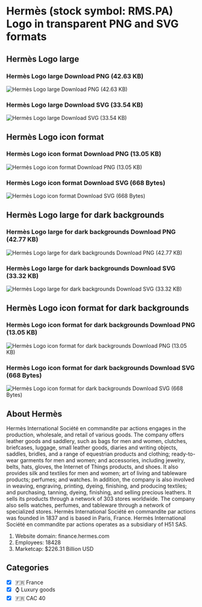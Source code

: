 # Hermès (stock symbol: RMS.PA) Logo in transparent PNG and SVG formats

## Hermès Logo large

### Hermès Logo large Download PNG (42.63 KB)

![Hermès Logo large Download PNG (42.63 KB)](/img/orig/RMS.PA_BIG-10278b0f.png)

### Hermès Logo large Download SVG (33.54 KB)

![Hermès Logo large Download SVG (33.54 KB)](/img/orig/RMS.PA_BIG-9b21c6a4.svg)

## Hermès Logo icon format

### Hermès Logo icon format Download PNG (13.05 KB)

![Hermès Logo icon format Download PNG (13.05 KB)](/img/orig/RMS.PA-1a99525e.png)

### Hermès Logo icon format Download SVG (668 Bytes)

![Hermès Logo icon format Download SVG (668 Bytes)](/img/orig/RMS.PA-2711f109.svg)

## Hermès Logo large for dark backgrounds

### Hermès Logo large for dark backgrounds Download PNG (42.77 KB)

![Hermès Logo large for dark backgrounds Download PNG (42.77 KB)](/img/orig/RMS.PA_BIG.D-dad924d5.png)

### Hermès Logo large for dark backgrounds Download SVG (33.32 KB)

![Hermès Logo large for dark backgrounds Download SVG (33.32 KB)](/img/orig/RMS.PA_BIG.D-911a21bb.svg)

## Hermès Logo icon format for dark backgrounds

### Hermès Logo icon format for dark backgrounds Download PNG (13.05 KB)

![Hermès Logo icon format for dark backgrounds Download PNG (13.05 KB)](/img/orig/RMS.PA.D-2e6ee674.png)

### Hermès Logo icon format for dark backgrounds Download SVG (668 Bytes)

![Hermès Logo icon format for dark backgrounds Download SVG (668 Bytes)](/img/orig/RMS.PA.D-ea47f9f5.svg)

## About Hermès

Hermès International Société en commandite par actions engages in the production, wholesale, and retail of various goods. The company offers leather goods and saddlery, such as bags for men and women, clutches, briefcases, luggage, small leather goods, diaries and writing objects, saddles, bridles, and a range of equestrian products and clothing; ready-to-wear garments for men and women; and accessories, including jewelry, belts, hats, gloves, the Internet of Things products, and shoes. It also provides silk and textiles for men and women; art of living and tableware products; perfumes; and watches. In addition, the company is also involved in weaving, engraving, printing, dyeing, finishing, and producing textiles; and purchasing, tanning, dyeing, finishing, and selling precious leathers. It sells its products through a network of 303 stores worldwide. The company also sells watches, perfumes, and tableware through a network of specialized stores. Hermès International Société en commandite par actions was founded in 1837 and is based in Paris, France. Hermès International Société en commandite par actions operates as a subsidiary of H51 SAS.

1. Website domain: finance.hermes.com
2. Employees: 18428
3. Marketcap: $226.31 Billion USD


## Categories
- [x] 🇫🇷 France
- [x] ⌚ Luxury goods
- [x] 🇫🇷 CAC 40
